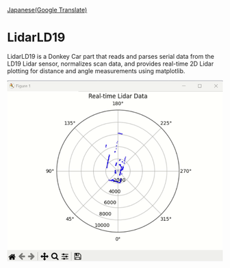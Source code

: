 [Japanese(Google Translate)](https://github-com.translate.goog/covao/LidarLD19/blob/main/README.md?_x_tr_sl=en&_x_tr_tl=ja&_x_tr_hl=ja&_x_tr_pto=wapp) 

# LidarLD19
LidarLD19 is a Donkey Car part that reads and parses serial data from the LD19 Lidar sensor, normalizes scan data, and provides real-time 2D Lidar plotting for distance and angle measurements using matplotlib.

![Plot](img/LidarPlot.gif)
